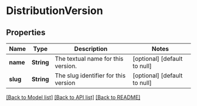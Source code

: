 # DistributionVersion

## Properties
Name | Type | Description | Notes
------------ | ------------- | ------------- | -------------
**name** | **String** | The textual name for this version. | [optional] [default to null]
**slug** | **String** | The slug identifier for this version | [optional] [default to null]

[[Back to Model list]](../README.md#documentation-for-models) [[Back to API list]](../README.md#documentation-for-api-endpoints) [[Back to README]](../README.md)


